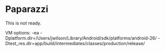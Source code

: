 # Paparazzi

This is not ready.

VM options:
-ea -Dplatform.dir=/Users/jwilson/Library/Android/sdk/platforms/android-26/ -Dtest_res.dir=app/build/intermediates/classes/production/release/